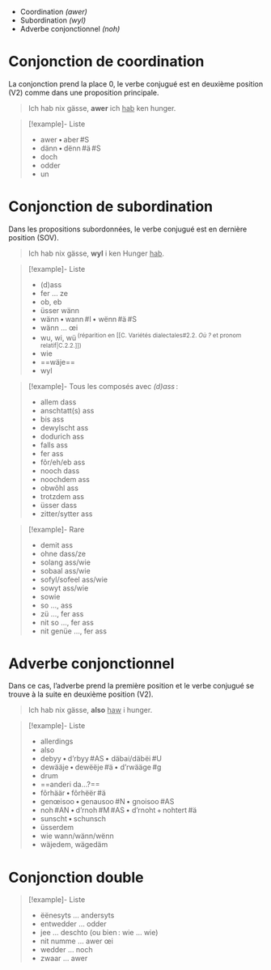 - Coordination _(awer)_
- Subordination _(wyl)_
- Adverbe conjonctionnel _(noh)_

# Conjonction de coordination

La conjonction prend la place 0, le verbe conjugué est en deuxième position (V2) comme dans une proposition principale.
> Ich hab nix gässe, **awer** ich <u>hab</u> ken hunger.

> [!example]- Liste
> - awer • aber #S
> - dänn • dënn #ä #S
> - doch
> - odder
> - un

# Conjonction de subordination

Dans les propositions subordonnées, le verbe conjugué est en dernière position (SOV).
> Ich hab nix gässe, **wyl** i ken Hunger <u>hab</u>.

> [!example]- Liste
> - (d)ass
> - fer … ze
> - ob, eb
> - üsser wänn
> - wänn • wann #I • wënn #ä #S 
> - wänn … œi
> - wu, wi, wü <sup>(réparition en [[C. Variétés dialectales#2.2. _Où ?_ et pronom relatif|C.2.2.]])</sup>
> - wie
> - ==wäje==
> - wyl

> [!example]- Tous les composés avec *(d)ass* :
> - allem dass
> - anschtatt(s) ass
> - bis ass
> - dewylscht ass
> - dodurich ass
> - falls ass
> - fer ass
> - fôr/eh/eb ass
> - nooch dass
> - noochdem ass
> - obwôhl ass
> - trotzdem ass
> - üsser dass
> - zitter/sytter ass

> [!example]- Rare
> - demit ass
> - ohne dass/ze
> - solang ass/wie
> - sobaal ass/wie
> - sofyl/sofeel ass/wie
> - sowyt ass/wie
> - sowie
> - so …, ass
> - zü …, fer ass
> - nit so …, fer ass
> - nit genüe …, fer ass

# Adverbe conjonctionnel

Dans ce cas, l’adverbe prend la première position et le verbe conjugué se trouve à la suite en deuxième position (V2).
> Ich hab nix gässe, **also** <u>haw</u> i hunger.

> [!example]- Liste
> - allerdings
> - also
> - debyy • d’rbyy #AS • däbai/däbëi #U
> - dewääje • dewëëje #ä • d’rwääge #g
> - drum
> - ==anderi da…?==
> - fôrhäär • fôrhëër #ä
> - genœisoo • genausoo #N • gnoisoo #AS
> - noh #AN • d’rnoh #M #AS • d’rnoht + nohtert #ä
> - sunscht • schunsch
> - üsserdem
> - wie wann/wänn/wënn
> - wäjedem, wägedäm

# Conjonction double

> [!example]- Liste
> - ëënesyts … andersyts
> - entwedder … odder
> - jee … deschto (ou bien : wie … wie)
> - nit numme … awer œi
> - wedder … noch
> - zwaar … awer